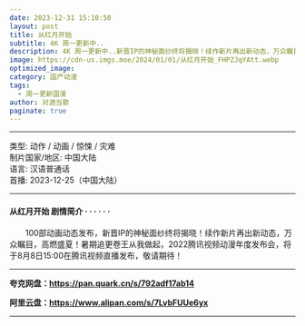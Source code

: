 ```yaml
---
date: 2023-12-31 15:10:58
layout: post
title: 从红月开始
subtitle: 4K 周一更新中..
description: 4K 周一更新中..新晋IP的神秘面纱终将揭晓！续作新片再出新动态，万众瞩目，高燃盛夏！暑期追更卷王从我做起...
image: https://cdn-us.imgs.moe/2024/01/01/从红月开始_FHPZJqYAtt.webp
optimized_image: 
category: 国产动漫
tags:
  - 周一更新国漫
author: 对酒当歌
paginate: true
---
```


---

类型: 动作 / 动画 / 惊悚 / 灾难  
制片国家/地区: 中国大陆  
语言: 汉语普通话  
首播: 2023-12-25（中国大陆）  

---

#### 从红月开始 剧情简介 · · · · · ·

　　100部动画动态发布，新晋IP的神秘面纱终将揭晓！续作新片再出新动态，万众瞩目，高燃盛夏！暑期追更卷王从我做起，2022腾讯视频动漫年度发布会，将于8月8日15:00在腾讯视频直播发布，敬请期待！

---

**夸克网盘：<https://pan.quark.cn/s/792adf17ab14>**

**阿里云盘：<https://www.alipan.com/s/7LvbFUUe6yx>**

---
